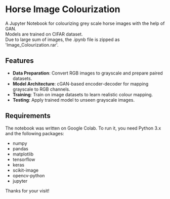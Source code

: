 # Horse Image Colourization
A Jupyter Notebook for colourizing grey scale horse images with the help of GAN.  
Models are trained on CIFAR dataset.  
Due to large sum of images, the .ipynb file is zipped as 'Image_Colourization.rar'.

## Features
- **Data Preparation**: Convert RGB images to grayscale and prepare paired datasets.
- **Model Architecture**: cGAN-based encoder-decoder for mapping grayscale to RGB channels.
- **Training**: Train on image datasets to learn realistic colour mapping.
- **Testing**: Apply trained model to unseen grayscale images.

## Requirements
The notebook was written on Google Colab. To run it, you need Python 3.x and the following packages:
- numpy
- pandas
- matplotlib
- tensorflow
- keras
- scikit-image
- opencv-python
- jupyter
  
Thanks for your visit!
